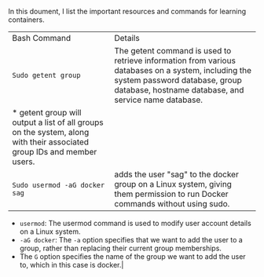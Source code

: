 In this doument, I list the important resources and commands for learning containers.

| | |
|-|-|
|Bash Command|Details|
|```Sudo getent group```|The getent command is used to retrieve information from various databases on a system, including the system password database, group database, hostname database, and service name database. 
* getent group will output a list of all groups on the system, along with their associated group IDs and member users.|
|```Sudo usermod -aG docker sag```|adds the user "sag" to the docker group on a Linux system, giving them permission to run Docker commands without using sudo. 
* `usermod`: The usermod command is used to modify user account details on a Linux system. 
* `-aG docker`: The `-a` option specifies that we want to add the user to a group, rather than replacing their current group memberships. 
* The `G` option specifies the name of the group we want to add the user to, which in this case is docker.|
